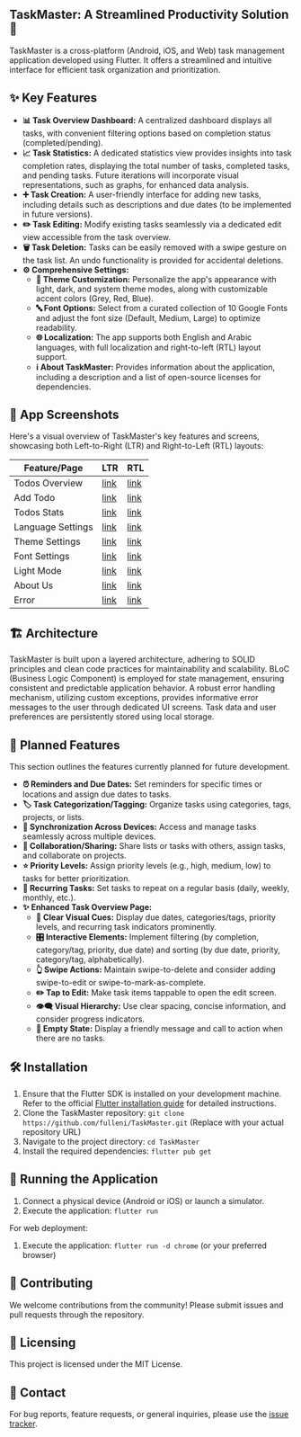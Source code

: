 ## TaskMaster: A Streamlined Productivity Solution 🎯

TaskMaster is a cross-platform (Android, iOS, and Web) task management application developed using Flutter.  It offers a streamlined and intuitive interface for efficient task organization and prioritization.


## ✨ Key Features

*   **📊 Task Overview Dashboard:** A centralized dashboard displays all tasks, with convenient filtering options based on completion status (completed/pending).
*   **📈 Task Statistics:** A dedicated statistics view provides insights into task completion rates, displaying the total number of tasks, completed tasks, and pending tasks. Future iterations will incorporate visual representations, such as graphs, for enhanced data analysis.
*   **➕ Task Creation:** A user-friendly interface for adding new tasks, including details such as descriptions and due dates (to be implemented in future versions).
*   **✏️ Task Editing:** Modify existing tasks seamlessly via a dedicated edit view accessible from the task overview.
*   **🗑️ Task Deletion:** Tasks can be easily removed with a swipe gesture on the task list. An undo functionality is provided for accidental deletions.
*   **⚙️ Comprehensive Settings:**
    *   **🎨 Theme Customization:** Personalize the app's appearance with light, dark, and system theme modes, along with customizable accent colors (Grey, Red, Blue).
    *   **🔤 Font Options:** Select from a curated collection of 10 Google Fonts and adjust the font size (Default, Medium, Large) to optimize readability.
    *   **🌐 Localization:** The app supports both English and Arabic languages, with full localization and right-to-left (RTL) layout support.
    *   **ℹ️ About TaskMaster:** Provides information about the application, including a description and a list of open-source licenses for dependencies.

## 📱 App Screenshots

Here's a visual overview of TaskMaster's key features and screens, showcasing both Left-to-Right (LTR) and Right-to-Left (RTL) layouts:

| Feature/Page | LTR | RTL |
|---|---|---|
| Todos Overview | <a href="https://github.com/fulleni/TaskMaster/blob/main/assets/screenshots/todos_overview_ltr.png?raw=true" target="_blank">link</a> | <a href="https://github.com/fulleni/TaskMaster/blob/main/assets/screenshots/todos_overview_rtl.png?raw=true" target="_blank">link</a> |
| Add Todo | <a href="https://github.com/fulleni/TaskMaster/blob/main/assets/screenshots/add_todo_ltr.png?raw=true" target="_blank">link</a> | <a href="https://github.com/fulleni/TaskMaster/blob/main/assets/screenshots/add_todo_rtl.png?raw=true" target="_blank">link</a> |
| Todos Stats | <a href="https://github.com/fulleni/TaskMaster/blob/main/assets/screenshots/todos_stats_ltr.png?raw=true" target="_blank">link</a> | <a href="https://github.com/fulleni/TaskMaster/blob/main/assets/screenshots/todos_stats_rtl.png?raw=true" target="_blank">link</a> |
| Language Settings | <a href="https://github.com/fulleni/TaskMaster/blob/main/assets/screenshots/language_settings_ltr.png?raw=true" target="_blank">link</a> | <a href="https://github.com/fulleni/TaskMaster/blob/main/assets/screenshots/language_settings_rtl.png?raw=true" target="_blank">link</a> |
| Theme Settings | <a href="https://github.com/fulleni/TaskMaster/blob/main/assets/screenshots/theme_settings_ltr.png?raw=true" target="_blank">link</a> | <a href="https://github.com/fulleni/TaskMaster/blob/main/assets/screenshots/theme_settings_rtl.png?raw=true" target="_blank">link</a> |
| Font Settings | <a href="https://github.com/fulleni/TaskMaster/blob/main/assets/screenshots/font_settings_ltr.png?raw=true" target="_blank">link</a> | <a href="https://github.com/fulleni/TaskMaster/blob/main/assets/screenshots/font_settings_rtl.png?raw=true" target="_blank">link</a> |
| Light Mode | <a href="https://github.com/fulleni/TaskMaster/blob/main/assets/screenshots/light_mode_ltr.png?raw=true" target="_blank">link</a> | <a href="https://github.com/fulleni/TaskMaster/blob/main/assets/screenshots/light_mode_rtl.png?raw=true" target="_blank">link</a> |
| About Us | <a href="https://github.com/fulleni/TaskMaster/blob/main/assets/screenshots/about_us_ltr.png?raw=true" target="_blank">link</a> | <a href="https://github.com/fulleni/TaskMaster/blob/main/assets/screenshots/about_us_rtl.png?raw=true" target="_blank">link</a> |
| Error | <a href="https://github.com/fulleni/TaskMaster/blob/main/assets/screenshots/error_ltr.png?raw=true" target="_blank">link</a> | <a href="https://github.com/fulleni/TaskMaster/blob/main/assets/screenshots/error_rtl.png?raw=true" target="_blank">link</a> |

## 🏗️ Architecture

TaskMaster is built upon a layered architecture, adhering to SOLID principles and clean code practices for maintainability and scalability. BLoC (Business Logic Component) is employed for state management, ensuring consistent and predictable application behavior. A robust error handling mechanism, utilizing custom exceptions, provides informative error messages to the user through dedicated UI screens. Task data and user preferences are persistently stored using local storage.

## 🚀 Planned Features

This section outlines the features currently planned for future development.

*   **⏰ Reminders and Due Dates:** Set reminders for specific times or locations and assign due dates to tasks.
*   **🏷️ Task Categorization/Tagging:** Organize tasks using categories, tags, projects, or lists.
*   **🔄 Synchronization Across Devices:** Access and manage tasks seamlessly across multiple devices.
*   **🤝 Collaboration/Sharing:** Share lists or tasks with others, assign tasks, and collaborate on projects.
*   **⭐ Priority Levels:** Assign priority levels (e.g., high, medium, low) to tasks for better prioritization.
*   **🔁 Recurring Tasks:** Set tasks to repeat on a regular basis (daily, weekly, monthly, etc.).
*   **✨ Enhanced Task Overview Page:**
    *   **📅 Clear Visual Cues:** Display due dates, categories/tags, priority levels, and recurring task indicators prominently.
    *   **🎛️ Interactive Elements:** Implement filtering (by completion, category/tag, priority, due date) and sorting (by due date, priority, category/tag, alphabetically).
    *   **👆 Swipe Actions:** Maintain swipe-to-delete and consider adding swipe-to-edit or swipe-to-mark-as-complete.
    *   **✏️ Tap to Edit:** Make task items tappable to open the edit screen.
    *   **👁️‍🗨️ Visual Hierarchy:** Use clear spacing, concise information, and consider progress indicators.
    *   **📜 Empty State:** Display a friendly message and call to action when there are no tasks.

## 🛠️ Installation

1.  Ensure that the Flutter SDK is installed on your development machine. Refer to the official [Flutter installation guide](https://flutter.dev/docs/get-started/install) for detailed instructions.
2.  Clone the TaskMaster repository: `git clone https://github.com/fulleni/TaskMaster.git` (Replace with your actual repository URL)
3.  Navigate to the project directory: `cd TaskMaster`
4.  Install the required dependencies: `flutter pub get`

## 🏃 Running the Application

1.  Connect a physical device (Android or iOS) or launch a simulator.
2.  Execute the application: `flutter run`

For web deployment:

1.  Execute the application: `flutter run -d chrome` (or your preferred browser)

## 🙌 Contributing

We welcome contributions from the community! Please submit issues and pull requests through the repository.

## 📜 Licensing

This project is licensed under the MIT License.

## 💬 Contact

For bug reports, feature requests, or general inquiries, please use the [issue tracker](https://github.com/fulleni/TaskMaster/issues).
